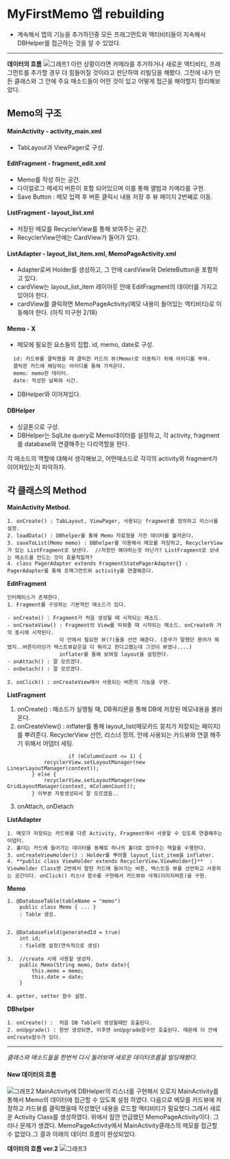 # MyFirstMemo 앱 rebuilding
- 계속해서 앱의 기능을 추가하던중 모든 프래그먼트와 액티비티들이 지속해서 DBHelper를 접근하는 것을 알 수 있었다.
-----
**데이터의 흐름**
![그래프1](http://i.imgur.com/AFoOayy.png)
이런 상황이라면 카메라를 추가하거나 새로운 액티비티, 프래그먼트를 추가할 경우 더 힘들어질 것이라고 판단하여 리빌딩을 해봤다. 그전에 내가 만든 클래스와 그 안에 주요 매소드들이 어떤 것이 있고 어떻게 접근을 해야할지 정리해보았다.
## Memo의 구조

#### MainActivity - activity_main.xml
- TabLayout과 ViewPager로 구성.

#### EditFragment - fragment_edit.xml
- Memo를 작성 하는 공간.
- 다이얼로그 메세지 버튼이 포함 되어있으며 이를 통해 앨범과 카메라를 구현.
- Save Button : 메모 입력 후 버튼 클릭시 내용 저장 후 뷰 페이지 2번째로 이동.

#### ListFragment - layout_list.xml
- 저장된 메모를 RecyclerView를 통해 보여주는 공간.
- RecyclerView안에는 CardView가 들어가 있다.

#### ListAdapter - layout_list_item.xml, MemoPageActivity.xml
- Adapter로써 Holder를 생성하고, 그 안에 cardView와 DeleteButton을 포함하고 있다.
- cardView는 layout_list_item 레이아웃 안에 EditFragment의 데이터를 가지고 있어야 한다.
- cardView를 클릭하면 MemoPageActivity(메모 내용이 들어있는 액티비티)로 이동해야 한다. (아직 미구현 2/18)

#### Memo - X
- 메모에 필요한 요소들의 집합. id, memo, date로 구성.
```
  id: 카드뷰를 클릭했을 때 클릭한 카드의 뷰(Memo)로 이동하기 위해 아이디를 부여.
  클릭한 카드에 해당하는 아이디를 통해 가져온다.
  memo: memo한 데이터.
  date: 작성한 날짜와 시간.
  ```

- DBHelper와 이어져있다.

#### DBHelper
- 싱글톤으로 구성.
- DBHelper는 SqlLite query로 Memo데이터를 설정하고, 각 activity, fragment를 database와 연결해주는 다리역할을 한다.   

각 매소드의 역할에 대해서 생각해보고, 어떤매소드로 각각의 activity와 fragment가 이어져있는지 파악하자.

## 각 클래스의 Method
**MainActivity Method.**
```
1. onCreate() : TabLayout, ViewPager, 사용되는 fragment를 정의하고 리스너를 설정.
2. loadData() : DBhelper를 통해 Memo 자료형을 가진 데이터를 불러온다.
3. saveToList(Memo memo) : DBhelper를 이용해서 메모를 저장하고, RecyclerView가 있는 ListFragment로 보낸다.  //저장만 해야하는것 아닌가? ListFragment로 보내는 매소드를 만드는 것이 효율적일까?
4. class PagerAdapter extends FragmentStatePagerAdapter{} : PagerAdapter를 통해 프래그먼트와 activity를 연결해준다.
```
**EditFragment**
```
인터페이스가 존재한다.
1. Fragment를 구성하는 기본적인 매소드가 있다.

- onCreate() : Fragment가 처음 생성될 때 시작되는 매소드.
- onCreateView() : Fragment의 View를 띄워줄 때 시작되는 매소드. onCreate와 거의 동시에 시작된다.
                 이 안에서 필요한 뷰(?)들을 선언 해준다. (준무가 말했던 용어가 뭐였지..버튼이라던가 텍스트뷰같은걸 다 뭐라고 한다고했는데 그것이 뷰였나....)
                 inflater를 통해 보여질 layout을 설정한다.
- onAttach() : 잘 모르겠다.
- onDetach() : 잘 모르겠다.

2. onClick() : onCreateView에서 사용되는 버튼의 기능을 구현.
```

**ListFragment**
1. onCreate() : 매소드가 실행될 때, DB쿼리문을 통해 DB에 저장된 메모내용을 불러온다.
2. onCreateView() : inflater를 통해 layout_list(메모카드 뭉치가 저장되는 페이지)를 뿌려준다.
                    RecyclerView 선언, 리스너 정의.
                    안에 사용되는 카드뷰와 연결 해주기 위해서 어댑터 세팅.
```
                    if (mColumnCount <= 1) {
            recyclerView.setLayoutManager(new LinearLayoutManager(context));
        } else {
            recyclerView.setLayoutManager(new GridLayoutManager(context, mColumnCount));
        } 이부분 자동생성되서 잘 모르겠음..
```
3. onAttach, onDetach

**ListAdapter**
```
1. 메모가 저장되는 카드뷰를 다른 Activity, Fragment에서 사용할 수 있도록 연결해주는 어댑터.
2. 홀더는 카드에 들어가는 데이터를 동째로 하나의 홀더로 잡아주는 역할을 수행한다.
3. onCreateViewHolder() : Holder를 뿌려줄 layout_list_item을 inflater.
4. **public class ViewHolder extends RecyclerView.ViewHolder{}**  : ViewHolder Class엔 2번에서 말한 카드에 들어가는 버튼, 텍스트등 뷰를 선언하고 사용하는 공간이다. onClick() 리스너 함수를 구현해서 카드뷰와 삭제(이미지버튼)을 구현.
```

**Memo**
```
1. @DatabaseTable(tableName = "memo")
    public class Memo { ... }           
    : Table 생성.


2. @DatabaseField(generatedId = true)
    int id;                           
    : field명 설정(연속적으로 생성)    

3.  //create 시에 사용할 생성자.
    public Memo(String memo, Date date){
        this.memo = memo;
        this.date = date;
    }

4. getter, setter 함수 설정.    
```

**DBhelper**
```
1. onCreate() :  처음 DB Table이 생성될때만 호출된다.
2. onUpgrade() : 한번 생성되면, 이후엔 onUpgrade함수만 호출된다. 때문에 이 안에 onCreate함수가 있다.
```
---

*클래스와 매소드들을 한번씩 다시 둘러보며 새로운 데이터흐름을 빌딩해봤다.*

#### **New 데이터의 흐름**
![그래프2](http://i.imgur.com/qwG7oYm.png)
MainActivity에 DBHelper의 리스너를 구현해서 오로지 MainActivity를 통해서 Memo의 데이터에 접근할 수 있도록 설정 하였다. 다음으로 메모를 카드뷰에 저장하고 카드뷰를 클릭했을때 작성했던 내용을 로드할 액티비티가 필요했다.그래서 새로운 Activity Class를 생성하였다. 위에서 잠깐 언급했던 MemoPageActivity이다. 그러나 문제가 생겼다. MemoPageActivity에서 MainActivity클래스의 메모를 접근할 수 없었다.그 결과 아래의 데이터 흐름이 완성되었다.

**데이터의 흐름 ver.2**
![그래프3](http://i.imgur.com/HCpnjne.png)
